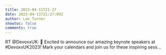 ```yaml
---
title: 2023-04-11T21-27
date: 2023-04-11T21:27:09Z
author: Lee Turner
showtoc: false
comments: true
---
```


RT @DevoxxUK: 📢 Excited to announce our amazing keynote speakers at #DevoxxUK2023! Mark your calendars and join us for these inspiring sess…

